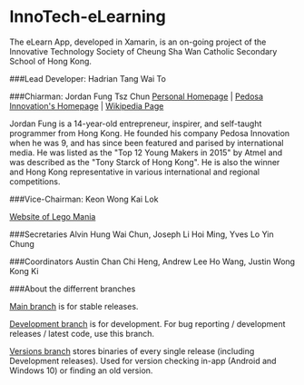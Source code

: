 # InnoTech-eLearning
The eLearn App, developed in Xamarin, is an on-going project of the Innovative Technology Society of Cheung Sha Wan Catholic Secondary School of Hong Kong.

###Lead Developer: Hadrian Tang Wai To

###Chiarman: Jordan Fung Tsz Chun
[Personal Homepage](http://www.jordanfung.com) | [Pedosa Innovation's Homepage](http://www.pedosa.org) | [Wikipedia Page](http://www.wikipedia.org/wiki/Jordan_Fung)

Jordan Fung is a 14-year-old entrepreneur, inspirer, and self-taught programmer from Hong Kong. He founded his company Pedosa Innovation when he was 9, and has since been featured and parised by international media. He was listed as the "Top 12 Young Makers in 2015" by Atmel and was described as the "Tony Starck of Hong Kong". He is also the winner and Hong Kong representative in various international and regional competitions.

###Vice-Chairman: Keon Wong Kai Lok 

[Website of Lego Mania](http://designheaven8.wixsite.com/lego-mania-official)

###Secretaries
Alvin Hung Wai Chun, Joseph Li Hoi Ming, Yves Lo Yin Chung

###Coordinators
Austin Chan Chi Heng, Andrew Lee Ho Wang, Justin Wong Kong Ki

###About the differrent branches

[Main branch](https://github.com/happypig375/innotech-elearning/tree/master) is for stable releases.

[Development branch](https://github.com/happypig375/innotech-elearning/tree/Development) is for development.
For bug reporting / development releases / latest code, use this branch.

[Versions branch](https://github.com/happypig375/innotech-elearning/tree/Versions) stores binaries of every single release (including Development releases).
Used for version checking in-app (Android and Windows 10) or finding an old version.
